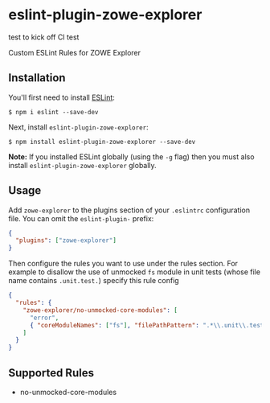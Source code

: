 # eslint-plugin-zowe-explorer

test to kick off CI test

Custom ESLint Rules for ZOWE Explorer

## Installation

You'll first need to install [ESLint](http://eslint.org):

```
$ npm i eslint --save-dev
```

Next, install `eslint-plugin-zowe-explorer`:

```
$ npm install eslint-plugin-zowe-explorer --save-dev
```

**Note:** If you installed ESLint globally (using the `-g` flag) then you must also install `eslint-plugin-zowe-explorer` globally.

## Usage

Add `zowe-explorer` to the plugins section of your `.eslintrc` configuration file. You can omit the `eslint-plugin-` prefix:

```json
{
  "plugins": ["zowe-explorer"]
}
```

Then configure the rules you want to use under the rules section.
For example to disallow the use of unmocked `fs` module in unit tests
(whose file name contains `.unit.test.`) specify this rule config

```json
{
  "rules": {
    "zowe-explorer/no-unmocked-core-modules": [
      "error",
      { "coreModuleNames": ["fs"], "filePathPattern": ".*\\.unit\\.test\\..*" }
    ]
  }
}
```

## Supported Rules

- no-unmocked-core-modules
